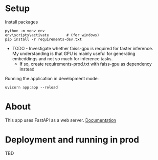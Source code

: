 # Setup
Install packages 

    python -m venv env
    env\scripts\activate        # (for windows)
    pip install -r requirements-dev.txt

- TODO - Investigate whether faiss-gpu is required for faster inference. My understanding is that GPU is mainly useful for generating embeddings and not so much for inference tasks. 
    - If so, create requirements-prod.txt with faiss-gpu as dependency instead 

Running the application in development mode: 

    uvicorn app:app --reload

# About 
This app uses FastAPI as a web server. [Documentation](https://fastapi.tiangolo.com)

# Deployment and running in prod 
TBD 